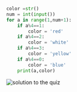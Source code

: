 ```.py
color =str()
num = int(input())
for a in range(1,num+1):
    if a%4==1:
        color = 'red'
    if a%4==2:
        color = 'white'
    if a%4==3:
        color = 'yellow'
    if a%4==0:
        color = 'blue'
    print(a,color)
```
![solution to the quiz](1001.jpg)

